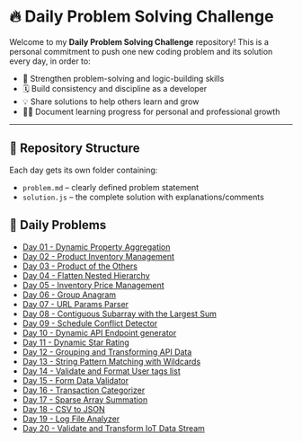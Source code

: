 # 🔥 Daily Problem Solving Challenge

Welcome to my **Daily Problem Solving Challenge** repository! This is a personal commitment to push one new coding problem and its solution every day, in order to:

- 🧠 Strengthen problem-solving and logic-building skills
- 🗓️ Build consistency and discipline as a developer
- 💡 Share solutions to help others learn and grow
- 👨‍💻 Document learning progress for personal and professional growth

---

## 🚀 Repository Structure

Each day gets its own folder containing:

- `problem.md` – clearly defined problem statement
- `solution.js` – the complete solution with explanations/comments

## 📂 Daily Problems

- [Day 01 - Dynamic Property Aggregation](./aggregateProperties)
- [Day 02 - Product Inventory Management](./Product_Inventory_Management)
- [Day 03 - Product of the Others](./Product_of_the_Others)
- [Day 04 - Flatten Nested Hierarchy](./Flatten_Nested_Hierarchy)
- [Day 05 - Inventory Price Management](./inventory_price_management)
- [Day 06 - Group Anagram](./group_anagrams)
- [Day 07 - URL Params Parser](./URL_params_parser)
- [Day 08 - Contiguous Subarray with the Largest Sum](./contiguous_sub_array_with_largest_sum)
- [Day 09 - Schedule Conflict Detector](./Schedule_Conflict_Detector)
- [Day 10 - Dynamic API Endpoint generator](./dynamic_API_endpoint_creator)
- [Day 11 - Dynamic Star Rating](./dynamic_star_rating)
- [Day 12 - Grouping and Transforming API Data](./grouping_and_transforming_API_data)
- [Day 13 - String Pattern Matching with Wildcards](./string_pattern_matching)
- [Day 14 - Validate and Format User tags list](./validate_and_format_tag_list)
- [Day 15 - Form Data Validator](./data_validator)
- [Day 16 - Transaction Categorizer](./transaction_categorizer)
- [Day 17 - Sparse Array Summation](./sparse_array_summation)
- [Day 18 - CSV to JSON](./csv_to_JSON)
- [Day 19 - Log File Analyzer](./log_file_analyzer)
- [Day 20 - Validate and Transform IoT Data Stream](./validate_and_transform_IoT_data_stream)
